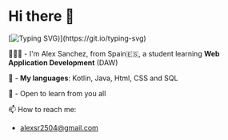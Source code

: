 # Hi there 👋

[![Typing SVG](https://readme-typing-svg.demolab.com?font=Fira+Code&size=25&pause=1000&color=D2AAF7&center=true&width=750&separator=%3C&lines=Hello+and+wellcome+to+my+personal+space+;))](https://git.io/typing-svg)

🙋🏼‍♂️ - I'm Alex Sanchez, from Spain🇪🇸, a student learning **Web Application Development** (DAW)

🔭 - **My languages**: Kotlin, Java, Html, CSS and SQL

🌱 - Open to learn from you all

📫 How to reach me: 
- alexsr2504@gmail.com 

